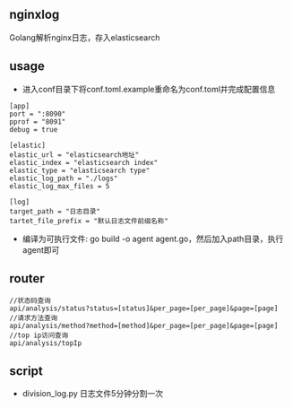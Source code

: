 ## nginxlog
Golang解析nginx日志，存入elasticsearch

## usage
- 进入conf目录下将conf.toml.example重命名为conf.toml并完成配置信息

```
[app]
port = ":8090"
pprof = "8091"
debug = true

[elastic]
elastic_url = "elasticsearch地址"
elastic_index = "elasticsearch index"
elastic_type = "elasticsearch type"
elastic_log_path = "./logs"
elastic_log_max_files = 5

[log]
target_path = "日志目录"
tartet_file_prefix = "默认日志文件前缀名称"
```
- 编译为可执行文件: go build -o agent agent.go，然后加入path目录，执行agent即可

## router
```
//状态码查询
api/analysis/status?status=[status]&per_page=[per_page]&page=[page]
//请求方法查询
api/analysis/method?method=[method]&per_page=[per_page]&page=[page]
//top ip访问查询
api/analysis/topIp
```

## script
- division_log.py
日志文件5分钟分割一次